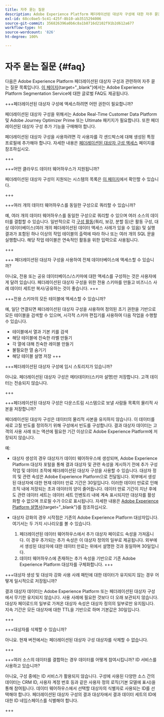 ```yaml
---
title: 자주 묻는 질문
description: Adobe Experience Platform 페더레이션된 대상자 구성에 대한 자주 묻는 질문
exl-id: 68cc0ae5-5c41-425f-8b10-ab3515294006
source-git-commit: 356826396a0b6c8a1b8716d2102f91b2d612a677
workflow-type: ht
source-wordcount: '826'
ht-degree: 100%

---
```


# 자주 묻는 질문 {#faq}

다음은 Adobe Experience Platform 페더레이션된 대상자 구성과 관련하여 자주 묻는 질문 목록입니다. [이 페이지](https://experienceleague.adobe.com/ko/docs/experience-platform/segmentation/faq){target="_blank"}에서는 Adobe Experience Platform Segmentation Service에 대한 글로벌 FAQ도 제공됩니다.


+++페더레이션된 대상자 구성에 액세스하려면 어떤 권한이 필요합니까?

페더레이션된 대상자 구성을 위해서는 Adobe Real-Time Customer Data Platform 및 Adobe Journey Optimizer Prime 또는 Ultimate 패키지가 필요합니다. 또한 페더레이션된 대상자 구성 추가 기능을 구매해야 합니다.

페더레이션된 대상자 구성을 사용하려면 각 사용자를 각 샌드박스에 대해 생성된 특정 프로필에 추가해야 합니다. 자세한 내용은 [페더레이션된 대상자 구성 액세스](access-prerequisites.md) 페이지를 참조하십시오.

+++

+++어떤 클라우드 데이터 웨어하우스가 지원됩니까?

페더레이션된 대상자 구성이 지원되는 시스템의 목록은 [이 페이지](../start/access-prerequisites.md#supported-systems)에서 확인할 수 있습니다.

+++


+++여러 개의 데이터 웨어하우스를 동일한 구성으로 쿼리할 수 있습니까?

예, 여러 개의 데이터 웨어하우스를 동일한 구성으로 쿼리할 수 있으며 여러 소스의 데이터를 결합할 수 있습니다.  일반적으로 각 [구성 활동](../compositions/orchestrate-activities.md)(쿼리, 보강, 분할 등)은 활동 구성, 대상 데이터베이스(여러 개의 페더레이션된 데이터 액세스 사례가 있을 수 있음) 및 실행 결과가 포함된 하나 이상의 작업 테이블의 출력에 따라 하나 또는 여러 개의 SQL 문을 실행합니다. 해당 작업 테이블은 연속적인 활동을 위한 입력으로 사용됩니다.

+++

+++ 페더레이션된 대상자 구성을 사용하여 전체 데이터베이스에 액세스할 수 있습니까?

아니요, 전용 또는 공유 데이터베이스/스키마에 대한 액세스를 구성하는 것은 사용자에게 달려 있습니다. 페더레이션된 대상자 구성을 위한 전용 스키마를 만들고 비즈니스 사례 데이터 세트만 복사/공유하는 것이 좋습니다.
+++

+++전용 스키마의 모든 테이블에 액세스할 수 있습니까?

예, 일단 연결되면 페더레이션된 대상자 구성을 사용하여 정의된 초기 권한을 기반으로 모든 테이블을 검색할 수 있으며, 시각적 스키마 편집기를 사용하여 다음 작업을 수행할 수 있습니다.

* 테이블에서 열과 기본 키를 검색
* 해당 테이블에 친숙한 라벨 만들기
* 각 열에 대해 친숙한 레이블 만들기
* 불필요한 열 숨기기
* 해당 테이블 설명 저장
+++

+++페더레이션된 대상자 구성에 임시 스토리지가 있습니까?

아니요. 페더레이션된 대상자 구성은 메타데이터(스키마 설명)만 저장합니다. 고객 데이터는 전송되지 않습니다. <!--The Audience export flow is done directly from Adobe Experience Platform Audience Portal (via [Destination](../connections/destinations.md)) to the customer database. The creation and update flow is done directly from your data warehouse database to Adobe Experience Platform Audience Portal.-->

+++

+++페더레이션된 대상자 구성은 다운스트림 시스템으로 보낼 사람들 목록의 물리적 사본을 저장합니까?

페더레이션된 대상자 구성은 데이터의 물리적 사본을 유지하지 않습니다. 이 데이터를 새로 고칠 빈도를 정의하기 위해 구성에서 빈도를 구성합니다. 결과 대상자 데이터는 고객의 사용 사례 또는 액션에 필요한 기간 이상으로 Adobe Experience Platform에 저장되지 않습니다.

예:

* 대상자 생성의 경우 대상자가 데이터 웨어하우스에 생성되며, Adobe Experience Platform 대상자 포털을 통해 결과 대상자 및 관련 속성을 게시하기 전에 추가 구성 작업 및 데이터 조작에 페더레이션된 대상자 구성을 사용할 수 있습니다. 대상자 정의 및 관련 속성은 Adobe Experience Platform으로 전달됩니다.
외부에서 생성된 대상자에 대한 현재 데이터 만료 기간은 30일입니다. 이러한 데이터 만료로 인해 조직 내에 저장되는 초과 데이터의 양이 줄어듭니다. 데이터 만료 기간이 지난 후에도 관련 데이터 세트는 데이터 세트 인벤토리 내에 계속 표시되지만 대상자를 활성화할 수 없으며 프로필 수가 0으로 표시됩니다. 자세한 내용은 [Adobe Experience Platform 설명서](https://experienceleague.adobe.com/ko/docs/experience-platform/segmentation/faq#how-long-do-externally-generated-audiences-last-for){target="_blank"}를 참조하십시오.

* 대상자 강화의 경우 시작점은 기존의 Adobe Experience Platform 대상자입니다. 여기서는 두 가지 시나리오를 볼 수 있습니다.
   1. 페더레이션된 데이터 웨어하우스에서 추가 대상자 페이로드 속성을 가져옵니다. 이 경우 추가되는 추가 속성은 이 대상자 정의의 일부로 제공됩니다. 외부에서 생성된 대상자에 대한 데이터 만료는 위에서 설명한 것과 동일하며 30일입니다.
   1. 데이터 웨어하우스에 존재하는 추가 속성을 기반으로 기존 Adobe Experience Platform 대상자를 구체화합니다. <!--For example, you have an audience of customers who have shown interest in a particular product on the website for the last two months. You now want to take this audience and further segment it using Federated Audience Composition to only include customers who have a high credit score. The credit score is deemed sensitive and individual credit score data points are not copied over from the data warehouse.-->
+++

+++대상자 생성 및 대상자 강화 사용 사례 패턴에 대한 데이터가 유지되지 않는 경우 어떻게 일시적으로 저장됩니까?

결과 대상자 데이터는 Adobe Experience Platform 또는 페더레이션된 대상자 구성에서 무기한 유지되지 않습니다. 사용 사례에 필요한 것보다 더 오래 보관되지 않습니다. 대상자 페이로드의 일부로 가져온 대상자 속성은 대상자 정의의 일부로만 유지됩니다. 지속 기간은 모든 대상자에 대한 TTL을 기반으로 하며 기본값은 30일입니다.

+++

+++대상자를 삭제할 수 있습니까?

아니요. 현재 버전에서는 페더레이션된 대상자 구성 대상자를 삭제할 수 없습니다.

+++

+++여러 소스의 데이터를 결합하는 경우 데이터를 어떻게 참여시킵니까? ID 서비스를 사용하고 있습니까?

아니요, 구성 중에는 ID 서비스가 활용되지 않습니다. 구성에 사용된 다양한 소스 간의 데이터는 CRM ID, 사용자 계정 번호 등과 같은 사용자 정의 로직(기본 모델에 표시)을 통해 참여됩니다. 데이터 웨어하우스에서 선택할 대상자의 식별자로 사용되는 ID를 선택해야 합니다. 페더레이션된 대상자 구성의 결과 대상자에서 결과 데이터 세트의 ID에 대한 ID 네임스페이스를 식별해야 합니다.

+++
<!--
+++How are customer consent preferences honored for externally generated audiences that are imported into Federated Audience Composition?

As customer data is captured from multiple channels, identity stitching and merge policies allow this data to be consolidated in a single Real-Time Customer Profile. Information on the customers' consent preferences are stored and evaluated at the profile level.

Downstream Real-Time CDP and Journey Optimizer destinations check each profile for consent preferences prior to activation. Each profile's consent information is compared against consent requirements for a particular destination. If the profile does not satisfy the requirements, that profile is not sent to a destination.

When an external audience is ingested into Federated Audience Composition, it is reconciliated with existing profiles using a primary ID such as email or ECID. As a result, the existing consent policies will remain in force throughout activation.

>[!NOTE]
>
>Since the payload variables are not stored in the profile but in the data lake, you should not include consent information in externally generated audiences. Instead, use other Adobe Experience Platform ingestion channels where profile data is imported.

+++
-->
